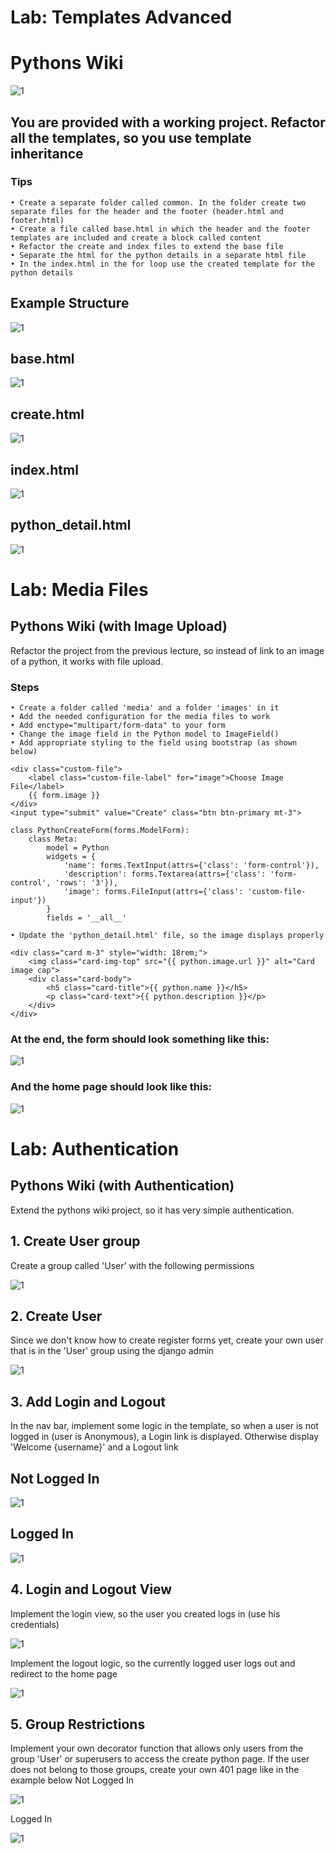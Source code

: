 # Lab: Templates Advanced
# Pythons Wiki

![1](https://user-images.githubusercontent.com/67734870/124132128-291be200-da89-11eb-9dfd-5abf15ca21c5.png)

## You are provided with a working project. Refactor all the templates, so you use template inheritance
### Tips
    • Create a separate folder called common. In the folder create two separate files for the header and the footer (header.html and footer.html)
    • Create a file called base.html in which the header and the footer templates are included and create a block called content
    • Refactor the create and index files to extend the base file
    • Separate the html for the python details in a separate html file
    • In the index.html in the for loop use the created template for the python details
## Example Structure

![1](https://user-images.githubusercontent.com/67734870/124132211-40f36600-da89-11eb-817c-ff390c260177.png)

## base.html

![1](https://user-images.githubusercontent.com/67734870/124132266-4fda1880-da89-11eb-8432-b904519bf919.png)

## create.html

![1](https://user-images.githubusercontent.com/67734870/124132542-9891d180-da89-11eb-87eb-b856a93e8df8.png)

## index.html

![1](https://user-images.githubusercontent.com/67734870/124132351-65e7d900-da89-11eb-9662-ad8de647b21b.png)

## python_detail.html

![1](https://user-images.githubusercontent.com/67734870/124132630-b2cbaf80-da89-11eb-8f5c-b38a36857175.png)


# Lab: Media Files
## Pythons Wiki (with Image Upload)
Refactor the project from the previous lecture, so instead of link to an image of a python, it works with file upload. 
### Steps
    • Create a folder called 'media' and a folder 'images' in it
    • Add the needed configuration for the media files to work
    • Add enctype="multipart/form-data" to your form
    • Change the image field in the Python model to ImageField()
    • Add appropriate styling to the field using bootstrap (as shown below)
```
<div class="custom-file">
    <label class="custom-file-label" for="image">Choose Image File</label>
    {{ form.image }}
</div>
<input type="submit" value="Create" class="btn btn-primary mt-3">
```
```
class PythonCreateForm(forms.ModelForm):
    class Meta:
        model = Python
        widgets = {
            'name': forms.TextInput(attrs={'class': 'form-control'}),
            'description': forms.Textarea(attrs={'class': 'form-control', 'rows': '3'}),
            'image': forms.FileInput(attrs={'class': 'custom-file-input'})
        }
        fields = '__all__'
```
    • Update the 'python_detail.html' file, so the image displays properly
```
<div class="card m-3" style="width: 18rem;">
    <img class="card-img-top" src="{{ python.image.url }}" alt="Card image cap">
    <div class="card-body">
        <h5 class="card-title">{{ python.name }}</h5>
        <p class="card-text">{{ python.description }}</p>
    </div>
</div>
```
### At the end, the form should look something like this:

![1](https://user-images.githubusercontent.com/67734870/124674169-e90e9200-dec2-11eb-9ab2-65cca338306d.png)

### And the home page should look like this:

![1](https://user-images.githubusercontent.com/67734870/124674239-06436080-dec3-11eb-9857-e63cfd627bec.png)


# Lab: Authentication
## Pythons Wiki (with Authentication)
Extend the pythons wiki project, so it has very simple authentication. 
##    1. Create User group
Create a group called 'User' with the following permissions

![1](https://user-images.githubusercontent.com/67734870/125804554-fc41ec15-27e4-4c73-8cac-d359f6e25c5a.png)

##    2. Create User
Since we don't know how to create register forms yet, create your own user that is in the 'User' group using the django admin

![1](https://user-images.githubusercontent.com/67734870/125804665-5d2d8e74-9a1a-4776-ba28-6d4d7046ada9.png)

##    3. Add Login and Logout
In the nav bar, implement some logic in the template, so when a user is not logged in (user is Anonymous), a Login link is displayed. Otherwise display 'Welcome {username}' and a Logout link
## Not Logged In

![1](https://user-images.githubusercontent.com/67734870/125804799-b32f7cc7-54fe-4b1e-b0c4-8bcbe2478be2.png)

## Logged In

![1](https://user-images.githubusercontent.com/67734870/125804915-112f23ec-f04f-42a0-94b5-26cdbf8bcd7c.png)

##    4. Login and Logout View
Implement the login view, so the user you created logs in (use his credentials)

![1](https://user-images.githubusercontent.com/67734870/125805020-3b9d4ecf-7f50-493a-a1e6-e659875068ce.png)

Implement the logout logic, so the currently logged user logs out and redirect to the home page

![1](https://user-images.githubusercontent.com/67734870/125805102-170a9881-a5e3-495a-9a64-299116d39289.png)

##    5. Group Restrictions
Implement your own decorator function that allows only users from the group 'User' or superusers to access the create python page. If the user does not belong to those groups, create your own 401 page like in the example below
Not Logged In

![1](https://user-images.githubusercontent.com/67734870/125805248-78a0d846-aeac-4fe8-bc73-dddfbe0a07fa.png)

Logged In

![1](https://user-images.githubusercontent.com/67734870/125805353-0ab443d8-dd32-45e2-a29b-e1f1787a6953.png)